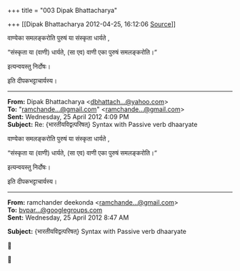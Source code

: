 +++
title = "003 Dipak Bhattacharya"

+++
[[Dipak Bhattacharya	2012-04-25, 16:12:06 [Source](https://groups.google.com/g/bvparishat/c/nAvAXJnYApc)]]



वाण्येका समलङ्करोति पुरुषं या संस्कृता धार्यते ,

“संस्कृता या (वाणी) धार्यते, (सा एव) वाणी एका पुरुषं समलङ्करोति।“

इत्यन्वयस्तु निर्दोषः।

इति दीपकभट्टाचार्यस्य।

  

------------------------------------------------------------------------

**From:** Dipak Bhattacharya \<[dbhattach...@yahoo.com]()\>  
**To:** "[ramchande...@gmail.com]()" \<[ramchande...@gmail.com]()\>  
**Sent:** Wednesday, 25 April 2012 4:09 PM  
**Subject:** Re: {भारतीयविद्वत्परिषत्} Syntax with Passive verb dhaaryate  

  

वाण्येका समलङ्करोति पुरुषं या संस्कृता धार्यते ,

“संस्कृता या (वाणी) धार्यते, (सा एव) वाणी एका पुरुषं समलङ्करोति।“

इत्यन्वयस्तु निर्दोषः।

इति दीपकभट्टाचार्यस्य।

  

------------------------------------------------------------------------

**From:** ramchander deekonda \<[ramchande...@gmail.com]()\>  
**To:** [bvpar...@googlegroups.com]()  
**Sent:** Wednesday, 25 April 2012 8:47 AM  

**Subject:** {भारतीयविद्वत्परिषत्} Syntax with Passive verb dhaaryate  





